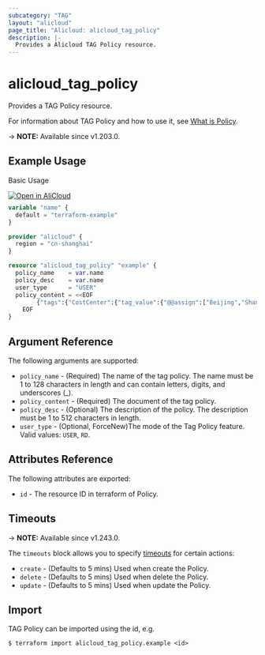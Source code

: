 ```yaml
---
subcategory: "TAG"
layout: "alicloud"
page_title: "Alicloud: alicloud_tag_policy"
description: |-
  Provides a Alicloud TAG Policy resource.
---
```


# alicloud_tag_policy

Provides a TAG Policy resource.



For information about TAG Policy and how to use it, see [What is Policy](https://www.alibabacloud.com/help/en/resource-management/latest/create-policy).

-> **NOTE:** Available since v1.203.0.

## Example Usage

Basic Usage

<div style="display: block;margin-bottom: 40px;"><div class="oics-button" style="float: right;position: absolute;margin-bottom: 10px;">
  <a href="https://api.aliyun.com/terraform?resource=alicloud_tag_policy&exampleId=172f7f49-7f62-77be-d057-24d3850af041d72088e7&activeTab=example&spm=docs.r.tag_policy.0.172f7f497f&intl_lang=EN_US" target="_blank">
    <img alt="Open in AliCloud" src="https://img.alicdn.com/imgextra/i1/O1CN01hjjqXv1uYUlY56FyX_!!6000000006049-55-tps-254-36.svg" style="max-height: 44px; max-width: 100%;">
  </a>
</div></div>

```terraform
variable "name" {
  default = "terraform-example"
}

provider "alicloud" {
  region = "cn-shanghai"
}

resource "alicloud_tag_policy" "example" {
  policy_name    = var.name
  policy_desc    = var.name
  user_type      = "USER"
  policy_content = <<EOF
		{"tags":{"CostCenter":{"tag_value":{"@@assign":["Beijing","Shanghai"]},"tag_key":{"@@assign":"CostCenter"}}}}
    EOF
}
```

## Argument Reference

The following arguments are supported:

* `policy_name` - (Required) The name of the tag policy. The name must be 1 to 128 characters in length and can contain letters, digits, and underscores (_).
* `policy_content` - (Required) The document of the tag policy.
* `policy_desc` - (Optional) The description of the policy. The description must be 1 to 512 characters in length.
* `user_type` - (Optional, ForceNew)The mode of the Tag Policy feature. Valid values: `USER`, `RD`.

## Attributes Reference

The following attributes are exported:
* `id` - The resource ID in terraform of Policy.

## Timeouts

-> **NOTE:** Available since v1.243.0.

The `timeouts` block allows you to specify [timeouts](https://www.terraform.io/docs/configuration-0-11/resources.html#timeouts) for certain actions:
* `create` - (Defaults to 5 mins) Used when create the Policy.
* `delete` - (Defaults to 5 mins) Used when delete the Policy.
* `update` - (Defaults to 5 mins) Used when update the Policy.

## Import

TAG Policy can be imported using the id, e.g.

```shell
$ terraform import alicloud_tag_policy.example <id>
```
